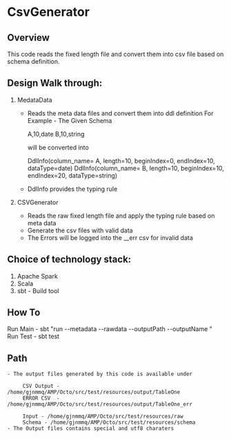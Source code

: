 # CsvGenerator

Overview
--------
  This code reads the fixed length file and convert them into csv file based on schema definition.


Design Walk through:
-----------------------
 1. MedataData

    - Reads the meta data files and convert them into ddl definition
       For Example -
       The Given Schema

       A,10,date
       B,10,string

       will be converted into

       DdlInfo(column_name= A, length=10, beginIndex=0, endIndex=10, dataType=date)
       DdlInfo(column_name= B, length=10, beginIndex=10, endIndex=20, dataType=string)

    - DdlInfo provides the typing rule

 2. CSVGenerator

    - Reads the raw fixed length file and apply the typing rule based on meta data
    - Generate the csv files with valid data
    - The Errors will be logged into the __err csv for invalid data


Choice of technology stack:
---------------------------
 1. Apache Spark
 2. Scala
 3. sbt - Build tool



How To
-----
   Run Main  - sbt "run --metadata <Path>  --rawdata <path> --outputPath <path> --outputName <name> "
   Run Test  - sbt test

Path
----
    - The output files generated by this code is available under

         CSV Output - /home/gjnmmq/AMP/Octo/src/test/resources/output/TableOne
         ERROR CSV  - /home/gjnmmq/AMP/Octo/src/test/resources/output/TableOne_err

         Input - /home/gjnmmq/AMP/Octo/src/test/resources/raw
         Schema - /home/gjnmmq/AMP/Octo/src/test/resources/schema
    - The Output files contains special and utf8 charaters  
